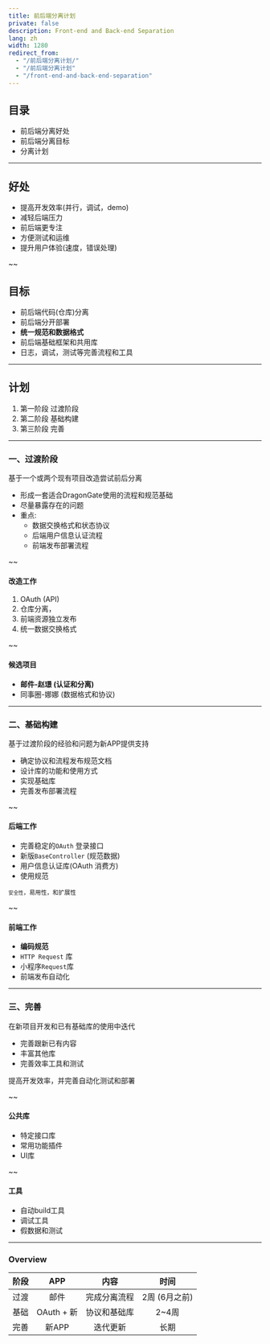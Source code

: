 ```yaml
---
title: 前后端分离计划
private: false
description: Front-end and Back-end Separation 
lang: zh
width: 1280
redirect_from:
  - "/前后端分离计划/"
  - "/前后端分离计划"
  - "/front-end-and-back-end-separation"
---
```


## 目录

* 前后端分离好处
* 前后端分离目标
* 分离计划


------------------

## 好处

* 提高开发效率(并行，调试，demo)
* 减轻后端压力
* 前后端更专注
* 方便测试和运维
* 提升用户体验(速度，错误处理)

~~

## 目标

* 前后端代码(仓库)分离
* 前后端分开部署
* **统一规范和数据格式**
* 前后端基础框架和共用库
* 日志，调试，测试等完善流程和工具

---------------

## 计划

1. 第一阶段 过渡阶段
2. 第二阶段 基础构建
3. 第三阶段 完善

-----------

### 一、过渡阶段

基于一个或两个现有项目改造尝试前后分离

* 形成一套适合DragonGate使用的流程和规范基础
* 尽量暴露存在的问题
* 重点:
  * 数据交换格式和状态协议
  * 后端用户信息认证流程
  * 前端发布部署流程

~~

#### 改造工作

1. OAuth (API) 
3. 仓库分离，
4. 前端资源独立发布
2. 统一数据交换格式

~~
#### 候选项目

* **邮件-赵璟 (认证和分离)**
* 同事圈-娜娜 (数据格式和协议)


------
### 二、基础构建

基于过渡阶段的经验和问题为新APP提供支持

* 确定协议和流程发布规范文档
* 设计库的功能和使用方式
* 实现基础库
* 完善发布部署流程

~~
#### 后端工作

* 完善稳定的`OAuth` 登录接口
* 新版`BaseController` (规范数据)
* 用户信息认证库(OAuth 消费方)
* 使用规范

<small>`安全性`，易用性，和扩展性</small>


~~
#### 前端工作

* **编码规范**
* `HTTP Request` 库
* 小程序`Request`库
* 前端发布自动化


-------------

### 三、完善

在新项目开发和已有基础库的使用中迭代

* 完善跟新已有内容
* 丰富其他库
* 完善效率工具和测试

提高开发效率，并完善自动化测试和部署

~~
#### 公共库

* 特定接口库
* 常用功能插件
* UI库

~~
#### 工具

* 自动build工具
* 调试工具
* 假数据和测试


------

### Overview

| 阶段 |  APP  | 内容 | 时间  |
|-------|:------:|:------:|:-------:|
| 过渡 |  邮件   |  完成分离流程|  2周 (6月之前) |
| 基础 | OAuth + 新 |  协议和基础库 |   2~4周 | 
| 完善 |  新APP  |  迭代更新  |   长期    | 
